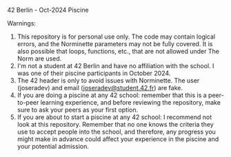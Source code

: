 42 Berlin - Oct-2024 Piscine

Warnings:

1. This repository is for personal use only. The code may contain logical errors, and the Norminette parameters may not be fully covered. It is also possible that loops, functions, etc., that are not allowed under The Norm are used.
2. I'm not a student at 42 Berlin and have no affiliation with the school. I was one of their piscine participants in October 2024.
3. The 42 header is only to avoid issues with Norminette. The user (joseradev) and email (joseradev@student.42.fr) are fake.
4. If you are doing a piscine at any 42 school: remember that this is a peer-to-peer learning experience, and before reviewing the repository, make sure to ask your peers as your first option.
5. If you are about to start a piscine at any 42 school: I recommend not look at this repository. Remember that no one knows the criteria they use to accept people into the school, and therefore, any progress you might make in advance could affect your experience in the piscine and your potential admission.
